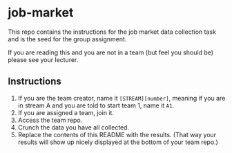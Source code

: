 # job-market
This repo contains the instructions for the job market data collection task and is the seed for the group assignment.

If you are reading this and you are not in a team (but feel you should be) please see your lecturer.

## Instructions
1. If you are the team creator, name it `[STREAM][number]`, meaning if you are in stream A and you are told to start team 1, name it `A1`.
2. If you are assigned a team, join it.
3. Access the team repo.
4. Crunch the data you have all collected.
5. Replace the contents of this README with the results. (That way your results will show up nicely displayed at the bottom of your team repo.)
